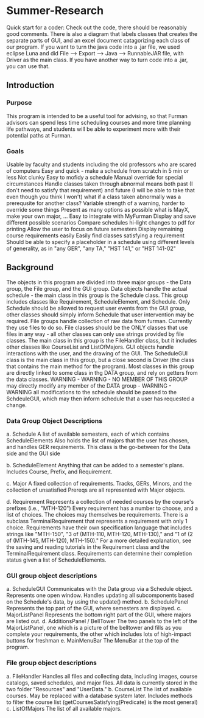 
# Summer-Research

Quick start for a coder:
    Check out the code, there should be reasonably good comments. There is also a diagram that labels classes that creates the separate       parts of GUI, and an excel document catagorizing each class of our program. If you want to turn the java code into a .jar file, we       used
    eclipse Luna and did File --> Export --> Java --> RunnableJAR file, with Driver as the main class. If you have another way to 
    turn code into a .jar, you can use that.


## Introduction
 ### Purpose 
   This program is intended to be a useful tool for advising, so that Furman advisors can spend less time scheduling courses
   and more time planning life pathways, and students will be able to experiment more with their potential paths at Furman.
 ### Goals
   Usable by faculty and students 
      including the old professors who are scared of computers
      Easy and quick - make a schedule from scratch in 5 min or less
      Not clunky
    Easy to mofidy a schedule
    Manual override for special circumstances
      Handle classes taken through abnormal means 
        both past (I don't need to satisfy that requirement) 
          and future (I will be able to take that even though you think I won't)
        what if a class taken abnormally was a prerequsite for another class?
      Variable strength of a warning, harder to override some things
    Present as many options as possible
      what is MayX, make your own major, ...
    Easy to integrate with MyFurman
    Display and save different possible scenarios
    Compare schedules
      hi-light changes
      to pdf for printing
    Allow the user to focus on future semesters
    Display remaining course requirements easily
    Easily find classes satisfying a requirement
    Should be able to specify a placeholder in a schedule using different levels of generality, 
        as in "any GER", "any TA," "HST 141," or "HST 141-02"
## Background
   The objects in this program are divided into three major groups - the Data group, the File group, and the GUI group.
    Data objects handle the actual schedule - the main class in this group is the Schedule class. This group includes classes
        like Requirement, ScheduleElement, and Schedule. Only Schedule should be allowed to request user events from
        the GUI group, other classes should simply inform Schedule that user intervention may be required.
    File groups handle collection of raw data from furman. Currently they use files to do so. File classes should be 
         the ONLY classes that use files in any way - all other classes can only use strings provided by file classes.
         The main class in this group is the FileHandler class, but it includes other classes like CourseList and
         ListOfMajors.
    GUI objects handle interactions with the user, and the drawing of the GUI. The ScheduleGUI class is the main class in this 
        group, but a close second is Driver (the class that contains the main method for the program). Most classes in this group
        are directly linked to some class in thg DATA group, and rely on getters from the data classes. 
        WARNING - WARNING -  NO MEMBER OF THIS GROUP may directly modify any member of the DATA group - WARNING - WARNING
        all modifications to the schedule should be passed to the SchdeuleGUI, which
        may then inform schedule that a user has requested a change.
 
### Data Group Object Descriptions
  a. Schedule
    A list of available semesters, each of which contains ScheduleElements
    Also holds the list of majors that the user has chosen, and handles GER requirements.
    This class is the go-between for the Data side and the GUI side

  b. ScheduleElement
    Anything that can be added to a semester's plans.
    Includes Course, Prefix, and Requirement.
    
  c. Major
    A fixed collection of requirements.
    Tracks, GERs, Minors, and the collection of unsatisfied Prereqs are all represented with Major objects.
      
  d. Requirement
    Represents a collection of needed courses by the course's prefixes (i.e., "MTH-120")
    Every requirement has a number to choose, and a list of choices. The choices may themselves be requirements.
    There is a subclass TerminalRequirement that represents a requirement with only 1 choice.
    Requirements have their own specification language that includes strings like "MTH-150", "3 of (MTH-110, MTH-120, MTH-130),"
    and "1 of (2 of (MTH-145, MTH-120), MTH-150)." For a more detailed explanation, see the saving and reading tutorials in
    the Requirement class and the TerminalRequirement class.
    Requirements can determine their completion status given a list of ScheduleElements.
    
    

      
 
  
### GUI group object descriptions
  a. ScheduleGUI 
      Communicates with the Data group via a Schedule object.
      Represents one open window.
      Handles updating all subcomponents based on the Schedule's data, by using the update() method.
  b. SchedulePanel
      Represents the top part of the GUI, where semesters are displayed.
  c. MajorListPanel
      Represents the bottom right part of the GUI, where majors are listed out.
  d. AdditionsPanel / BellTower
      The two panels to the left of the MajorListPanel, one which is a picture of the belltower and fills as you 
      complete your requirements, the other which includes lots of high-impact buttons for freshman
  e. MainMenuBar
      The MenuBar at the top of the program.
    
### File group object descriptions
  a. FileHandler
      Handles all files and collecting data, including images, course catalogs, saved schedules, and major files.
      All data is currently stored in the two folder "Resources" and "UserData."
  b. CourseList
      The list of available courses. May be replaced with a database system later. Includes methods to filter the course list
      (getCoursesSatisfying(Predicate<Course>) is the most general)
  c. ListOfMajors
      The list of all available majors.

